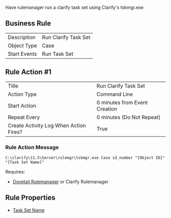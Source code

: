 Have rulemanager run a clarify task set using Clarify's tskmgr.exe

## Business Rule

|  |  |
| ------------- | ------------- |
| Description  |Run Clarify Task Set|
| Object Type  | Case|
| Start Events| Run Task Set

## Rule Action #1

|  |  |
| ------------- | ------------- |
| Title	| Run Clarify Task Set
| Action Type	| Command Line
| Start Action	| 0 minutes from Event Creation
| Repeat Every	| 0 minutes (Do Not Repeat)
| Create Activity Log When Action Fires?	| True

### Rule Action Message	
```
C:\clarify\11.5\Server\rulemgr\tskmgr.exe Case id_number "[Object ID]" "[Task Set Name]"
```

Requires:
* [Dovetail Rulemanager](https://support.dovetailsoftware.com/selfservice/products/show/RuleManager) or Clarify Rulemanager

## Rule Properties
* [Task Set Name](Task-Set-Name-Rule-Property)


